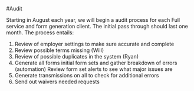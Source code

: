 #Audit

Starting in August each year, we will begin a audit process for each Full service and form generation client. The initial pass through should last one month. The process entails:

1. Review of employer settings to make sure accurate and complete
2. Review possible terms missing (Will)
3. Review of possible duplicates in the system (Ryan)
4. Generate all forms initial form sets and gather breakdown of errors (automation) Review form set alerts to see what major issues are
5. Generate transmissions on all to check for additional errors
6. Send out waivers needed requests